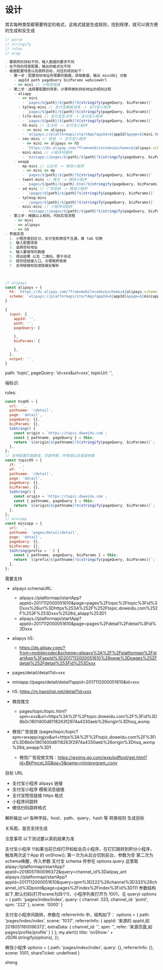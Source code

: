 # 设计

其实每种类型都需要特定的格式，这格式就是生成规则，找到规律，就可以很方便的生成和反生成

```js
// parse
// stringify
// rules
// wrap

- 要跳转的目标不同，输入数据的要求不同
- 在不同的场景配置，输出的格式也不同
- 根据配置场景以及跳转目标，对应的规则如下：
  - 第一步：配置目标地址所需要的数据，获取数据，输出 miniObj 对象
    - appId path pageQuery bizParams webviewUrl
    - => mini // 小程序链接
  - 第二步：选择要配置的场景，计算转换到目标地址的规则过程
    - aliapp
      - => mini
        - `pages/${path}/${path}?${stringify(pageQuery, bizParams)}`
      - tplmsg-mini // 支付宝模板消息 -> 支付宝小程序
        - `pages/${path}/${path}?${stringify(pageQuery, bizParams)}`
      - life-mini // 支付宝生活号 -> 支付宝小程序
        - `pages/${path}/${path}?${stringify(pageQuery, bizParams)}`
      - h5-mini // 生活号 -> 支付宝小程序
        - => mini => alipays
        - `alipays://platformapi/startApp?appId=${appId}&page=${mini.toString()}`
      - sms-mini // 短信 -> 支付宝小程序
        - => mini => alipays => h5
        - `https://ds.alipay.com/?from=mobilecodec&scheme=${alipays.scheme}`
      - mini-mini // 小程序间跳转
        - `miniapp://pages/${path}/${path}?${stringify(pageQuery, bizParams)}`
    - wxapp
      - mp-mini // 公众号 -> 微信小程序
        - => mini => mp
        - `pages/${path}/${path}?${stringify(pageQuery, bizParams)}`
      - tweet-mini // 推文 -> 微信小程序
        - `pages/${path}/${path}.html?${stringify(pageQuery, bizParams)}`
      - ad-mini // 广告投放 -> 微信小程序
        - `/pages/${path}/${path}?${stringify(pageQuery, bizParams)}`
      - tplmsg-mini
        - `/pages/${path}/${path}?${stringify(pageQuery, bizParams)}`
      - mini-mini // 小程序间跳转
        - `miniapp://pages/${path}/${path}?${stringify(pageQuery, bizParams)}`
  - 第三步：根据以上规则，代码实现流程
    - => mini
    - => alipays
    - => h5
- 界面实现
  1. 小程序类别区分，支付宝和微信不互通，做 tab 切换
  2. 输入配置场景
  3. 选择目标地址
  4. 输入要填写的数据
  5. 得出结果 以及 二维码，便于测试
  6. 提供短链接入口，方便跳转使用
  7. 支持链接校验或链接反解析



// alipays
const alipays = {
  h5: `https://ds.alipay.com/?from=mobilecodec&scheme=${alipays.scheme}`,
  scheme: `alipays://platformapi/startApp?appId=${appId}&page=${miniapp.toString()}`,
}

{
  input: {
    appId: '',
    path: '',
    pageQuery: {

    },
    bizParams: {

    },
  },
  output: '',
}
```

path: 'topic',
pageQuery: 'id=xxx&url=xxx',
topicUrl: '',

端标识:

rules:

```js
const hsqH5 = {
  url: ``,
  pathname: '/detail',
  page: 'detail',
  pageQuery: {},
  bizParams: {},
  toString() {
    const origin = `https://topic.doweidu.com`;
    const { pathname, pageQuery } = this;
    return `${origin}${pathname}?${stringify(pageQuery, bizParams)}`;
  },
};
// 支持配置页面路径，页面参数，环境域以及渠道参数
const topicH5 = {
  zt: ``,
  wf: ``,
  pathname: '/detail',
  page: 'detail',
  pageQuery: {},
  bizParams: {},
  toString() {
    const origin = `https://topic.doweidu.com`;
    const { pathname, pageQuery } = this;
    return `${origin}${pathname}?${stringify(pageQuery, bizParams)}`;
  },
};
// miniapp
const miniapp = {
  url: ``,
  pathname: 'pages/detail/detail',
  page: 'detail',
  pageQuery: {},
  bizParams: {},
  toString(prefix = '') {
    const { pathname, pageQuery, bizParams } = this;
    return `${prefix}${pathname}?${stringify(pageQuery, bizParams)}`;
  },
};

```

需要支持

- alipays schemaURL:
  - alipays://platformapi/startApp?appId=2017112000051610&page=pages%2Ftopic%2Ftopic%3Fid%3Dxxx%26url%3Dhttps%253A%252F%252Ftopic.doweidu.com%252F%253F%253Dxxx%2526d_aliapp%253D1
  - alipays://platformapi/startApp?appId=2017112000051610&page=pages%2Fdetail%2Fdetail%3Fid%3Dxxx
- aliapys h5:
  - https://ds.alipay.com/?from=mobilecodec&scheme=alipays%3A%2F%2Fplatformapi%2FstartApp%3FappId%3D2017112000051610%26page%3Dpages%252Fdetail%252Fdetail%253Fid%253Dxxx
- pages/detail/detail?id=xxx
- miniapp://pages/detail/detail?appid=2017112000051610&id=xxx
- h5: https://m.haoshiqi.net/detail?id=xxx

- 微信推文
  - pages/topic/topic.html?spm=xxx&url=https%3A%2F%2Ftopic.doweidu.com%2F%3Fid%3D8b0c1801400d8118263f2974a4330aeb%26origin%3Dhsq_wxmp
- 微信广告投放 /pages/topic/topic?spm=wxapp/xgjxx&url=https%3A%2F%2Ftopic.doweidu.com%2F%3Fid%3D8b0c1801400d8118263f2974a4330aeb%26origin%3Dhsq_wxmp%26d_wxapp%3D1
  - 微信广告投放文档：https://wximg.qq.com/wxp/pdftool/get.html?id=BkPmceLSG&pa=5&name=miniprogram_conv

目标 URL

- 支付宝小程序 alipays 链接
- 支付宝小程序 模板消息链接
- 支付宝短信链接 https 格式
- 小程序间跳转
- 微信扫码跳转格式

解析输出 url 各种字段，host、path、query，hash 等
转换规则
生成目标

关系图，是否支持生成

注意事项
以下测试要以真机结果为准

支付宝小程序
!!!如果当前已经打开蚂蚁会员小程序，在钉钉跳转到积分小程序，触发两次这个App 的 onShow();
第一次为从后台切到前台，参数为空
第二次为schema唤醒，传入参数
支付宝 schema 传参在 options.query 这里取
alipay://platformapi/startApp?appId=2018051160096372&query=channel_id%3Dalipay_ant
alipays://platformapi/startApp?appId=2017112000051610&query=spm%3D222%26channel%3D333%26channel_id%3Dpoint&page=pages%2Findex%2Findex%3Fid%3D111
参数结构如下,默认扫码(打开scene为四个0，小程序列表打开为 1001，无 query)
options = { path: 'pages/index/index', query: { channel: 333, channel_id: 'point', spm: '222' }, scene: '0000' }

支付宝小程序间跳转，参数在 referrerInfo 中，结构如下：
options = { path: 'pages/index/index', scene: '1037', referrerInfo: { appId: '来源的 appId,如2018051160096372', extraData: { channel_id: '', spm: '', refer: '来源页面,如pages/profile/profile' } } };
my.alert({
  title: 'onShow:' + JSON.stringify(options),
});

微信小程序
options = { path: 'pages/index/index', query: {}, referrerInfo: {}, scene: 1001, shareTicket: undefined }



sheng

